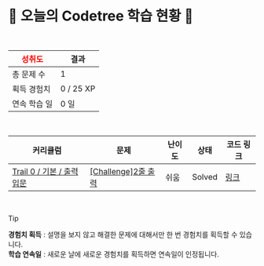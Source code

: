 # 🌲 오늘의 Codetree 학습 현황 🌲

<br />

| <span style="color:red;display:block;text-align:center;"> **성취도**</span> | 결과 |
|---|---|
| 총 문제 수 | 1 |
| 획득 경험치 | 0 / 25 XP |
| 연속 학습 일 | 0 일 |

<br />

|커리큘럼|문제|난이도|상태|코드 링크|
|---|---|---|---|---|
|[Trail 0 / 기본 / 출력 입문](https://www.codetree.ai/trail-info/codetree-101/)|[[Challenge]2줄 출력](https://www.codetree.ai/trails/complete/curated-cards/nl-pre-output-basics-1/)|쉬움|Solved|[링크](https://github.com/minho0516/codetree-TILs/blob/main/250614/2%EC%A4%84%20%EC%B6%9C%EB%A0%A5/print-two-lines.cpp)|


<br />

> [!TIP]
> **경험치 획득** : 설명을 보지 않고 해결한 문제에 대해서만 한 번 경험치를 획득할 수 있습니다.  
> **학습 연속일** : 새로운 날에 새로운 경험치를 획득하면 연속일이 인정됩니다.

